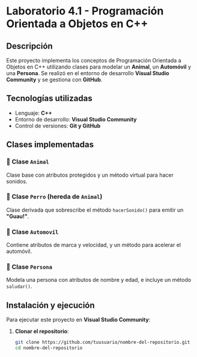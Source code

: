 # Laboratorio 4.1 - Programación Orientada a Objetos en C++

## Descripción
Este proyecto implementa los conceptos de Programación Orientada a Objetos en C++ utilizando clases para modelar un **Animal**, un **Automóvil** y una **Persona**. Se realizó en el entorno de desarrollo **Visual Studio Community** y se gestiona con **GitHub**.

## Tecnologías utilizadas
- Lenguaje: **C++**
- Entorno de desarrollo: **Visual Studio Community**
- Control de versiones: **Git y GitHub**

## Clases implementadas
### 🔹 Clase `Animal`
Clase base con atributos protegidos y un método virtual para hacer sonidos.

### 🔹 Clase `Perro` (hereda de `Animal`)
Clase derivada que sobrescribe el método `hacerSonido()` para emitir un **"Guau!"**.

### 🔹 Clase `Automovil`
Contiene atributos de marca y velocidad, y un método para acelerar el automóvil.

### 🔹 Clase `Persona`
Modela una persona con atributos de nombre y edad, e incluye un método `saludar()`.

## Instalación y ejecución
Para ejecutar este proyecto en **Visual Studio Community**:

1. **Clonar el repositorio**:
   ```bash
   git clone https://github.com/tuusuario/nombre-del-repositorio.git
   cd nombre-del-repositorio
